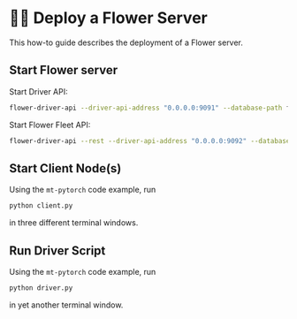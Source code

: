 # 🧑‍🔬 Deploy a Flower Server

This how-to guide describes the deployment of a Flower server.

## Start Flower server

Start Driver API:

```bash
flower-driver-api --driver-api-address "0.0.0.0:9091" --database-path flwr.db
```

Start Flower Fleet API:

```bash
flower-driver-api --rest --driver-api-address "0.0.0.0:9092" --database-path flwr.db
```

## Start Client Node(s)

Using the `mt-pytorch` code example, run

```bash
python client.py
```

in three different terminal windows.

## Run Driver Script

Using the `mt-pytorch` code example, run

```bash
python driver.py
```

in yet another terminal window.
